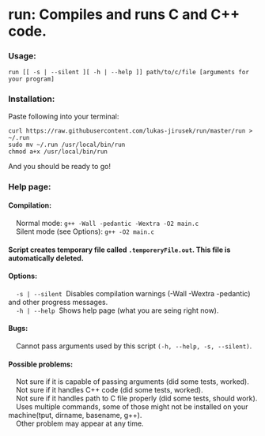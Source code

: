 # run: Compiles and runs C and C++ code.
### Usage: 
```
run [[ -s | --silent ][ -h | --help ]] path/to/c/file [arguments for your program]   
```
### Installation:
Paste following into your terminal:
```
curl https://raw.githubusercontent.com/lukas-jirusek/run/master/run > ~/.run
sudo mv ~/.run /usr/local/bin/run
chmod a+x /usr/local/bin/run   
```
And you should be ready to go!   
   
   
### Help page: 
#### Compilation:   
&nbsp;&nbsp;&nbsp;&nbsp;Normal mode: ```g++ -Wall -pedantic -Wextra -O2 main.c   ```   
&nbsp;&nbsp;&nbsp;&nbsp;Silent mode (see Options): ```g++ -O2 main.c   ```
    
#### Script creates temporary file called ```.temporeryFile.out```. This file is automatically deleted.   

#### Options:    
&nbsp;&nbsp;&nbsp;&nbsp;```-s | --silent```&nbsp;&nbsp;Disables compilation warnings (-Wall -Wextra -pedantic) and other progress messages.   
&nbsp;&nbsp;&nbsp;&nbsp;```-h | --help```&nbsp;&nbsp;Shows help page (what you are seing right now).   
    
#### Bugs:   
&nbsp;&nbsp;&nbsp;&nbsp;Cannot pass arguments used by this script ```(-h, --help, -s, --silent)```.   
   
#### Possible problems:   
&nbsp;&nbsp;&nbsp;&nbsp;Not sure if it is capable of passing arguments (did some tests, worked).   
&nbsp;&nbsp;&nbsp;&nbsp;Not sure if it handles C++ code (did some tests, worked).   
&nbsp;&nbsp;&nbsp;&nbsp;Not sure if it handles path to C file properly (did some tests, should work).   
&nbsp;&nbsp;&nbsp;&nbsp;Uses multiple commands, some of those might not be installed on your machine(tput, dirname, basename, g++).   
&nbsp;&nbsp;&nbsp;&nbsp;Other problem may appear at any time.   
